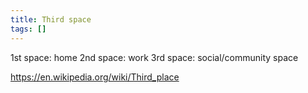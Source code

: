 ```yaml
---
title: Third space
tags: []
---
```

1st space: home
2nd space: work
3rd space: social/community space

https://en.wikipedia.org/wiki/Third_place